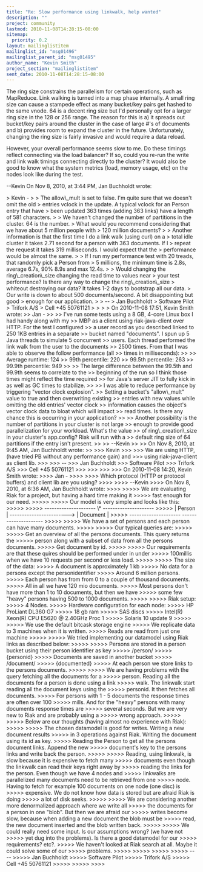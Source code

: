 ```yaml
---
title: "Re: Slow performance using linkwalk, help wanted"
description: ""
project: community
lastmod: 2010-11-08T14:28:15-08:00
sitemap:
  priority: 0.2
layout: mailinglistitem
mailinglist_id: "msg01496"
mailinglist_parent_id: "msg01495"
author_name: "Kevin Smith"
project_section: "mailinglistitem"
sent_date: 2010-11-08T14:28:15-08:00
---
```



The ring size constrains the parallelism for certain operations, such as 
MapReduce. Link walking is turned into a map phase internally. A small ring 
size can cause a stampede effect as many bucket/key pairs get hashed to the 
same vnode. 64 is a decent ring size but I'd personally opt for a larger ring 
size in the 128 or 256 range. The reason for this is a) it spreads out 
bucket/key pairs around the cluster in the case of large #'s of documents and 
b) provides room to expand the cluster in the future. Unfortunately, changing 
the ring size is fairly invasive and would require a data reload.

However, your overall performance seems slow to me. Do these timings reflect 
connecting via the load balancer? If so, could you re-run the write and link 
walk timings connecting directly to the cluster? It would also be good to know 
what the system metrics (load, memory usage, etc) on the nodes look like during 
the test.

--Kevin
On Nov 8, 2010, at 3:44 PM, Jan Buchholdt wrote:

&gt; Kevin -
&gt; 
&gt; The allow\\_mult is set to false. I'm quite sure that we doesn't omit the old 
&gt; entries vclock in the update. A typical vclock for an Person entry that have 
&gt; been updated 363 times (adding 363 links) have a length of 581 characters.
&gt; 
&gt; We haven't changed the number of partitions in the cluster. 64 is the number. 
&gt; What would you recommend considering that we have about 5 million people with 
&gt; 120 million documents?
&gt; 
&gt; Another information is that the first time I do a link walk (using curl) on a 
&gt; total idle cluster it takes 2.71 second for a person with 363 documents. If I 
&gt; repeat the request it takes 319 milliseconds. I would expect that the 
&gt; performance would be almost the same.
&gt; 
&gt; If I run my performance test with 20 treads, that randomly pick a Person from 
&gt; 5 millions, the minimum time is 2.8s, average 6.7s, 90% 8.9s and max 12.4s.
&gt; 
&gt; Would changing the ring\\_creation\\_size changing the read time to values near 
&gt; your test performance? Is there any way to change the ring\\_creation\\_size 
&gt; whiteout destroying our data? It takes 1-2 days to bootstrap all our data. 
&gt; Our write is down to about 500 documents/second. A bit disappointing but good 
&gt; enough for our application.
&gt; 
&gt; --
&gt; Jan Buchholdt
&gt; Software Pilot
&gt; Trifork A/S
&gt; Cell +45 50761121
&gt; 
&gt; 
&gt; 
&gt; On 2010-11-08 17:51, Kevin Smith wrote:
&gt;&gt; Jan -
&gt;&gt; 
&gt;&gt; I've run some tests using a 8 GB, 4-core Linux box I had handy along with my 
&gt;&gt; MBP as a client using riak-java-client over HTTP. For the test I configured 
&gt;&gt; a user record as you described linked to 250 1KB entries in a separate 
&gt;&gt; bucket named "documents". I spun up 5 Java threads to simulate 5 concurrent 
&gt;&gt; users. Each thread performed the link walk from the user to the documents 
&gt;&gt; 2500 times. From that I was able to observe the follow performance (all 
&gt;&gt; times in milliseconds):
&gt;&gt; 
&gt;&gt; Average runtime: 124
&gt;&gt; 99th percentile: 220
&gt;&gt; 99.5th percentile: 263
&gt;&gt; 99.9th percentile: 949
&gt;&gt; 
&gt;&gt; The large difference between the 99.5th and 99.9th seems to correlate to the 
&gt;&gt; beginning of the run so I think those times might reflect the time required 
&gt;&gt; for Java's server JIT to fully kick in as well as GC times to stabilize.
&gt;&gt; 
&gt;&gt; I was able to reduce performance by triggering "vector clock explosion". 
&gt;&gt; Setting a bucket's "allow\\_mult" value to true and then overwriting existing 
&gt;&gt; entries with new values while omitting the old entries' vector clock 
&gt;&gt; information causes the object's vector clock data to bloat which will impact 
&gt;&gt; read times. Is there any chance this is occurring in your application?
&gt;&gt; 
&gt;&gt; Another possibility is the number of partitions in your cluster is not large 
&gt;&gt; enough to provide good parallelization for your workload. What's the value 
&gt;&gt; of ring\\_creation\\_size in your cluster's app.config? Riak will run with a 
&gt;&gt; default ring size of 64 partitions if the entry isn't present.
&gt;&gt; 
&gt;&gt; --Kevin
&gt;&gt; 
&gt;&gt; On Nov 8, 2010, at 9:45 AM, Jan Buchholdt wrote:
&gt;&gt; 
&gt;&gt;&gt; Kevin
&gt;&gt;&gt; 
&gt;&gt;&gt; We are using HTTP, (have tried PB without any performance gain) and
&gt;&gt;&gt; using riak-java-client as client lib.
&gt;&gt;&gt; 
&gt;&gt;&gt; --
&gt;&gt;&gt; Jan Buchholdt
&gt;&gt;&gt; Software Pilot
&gt;&gt;&gt; Trifork A/S
&gt;&gt;&gt; Cell +45 50761121
&gt;&gt;&gt; 
&gt;&gt;&gt; 
&gt;&gt;&gt; 
&gt;&gt;&gt; On 2010-11-08 14:20, Kevin Smith wrote:
&gt;&gt;&gt;&gt; Jan -
&gt;&gt;&gt;&gt; 
&gt;&gt;&gt;&gt; Which protocol (HTTP or protocol buffers) and client lib are you using?
&gt;&gt;&gt;&gt; 
&gt;&gt;&gt;&gt; --Kevin
&gt;&gt;&gt;&gt; On Nov 8, 2010, at 6:36 AM, Jan Buchholdt wrote:
&gt;&gt;&gt;&gt; 
&gt;&gt;&gt;&gt;&gt; We are evaluating Riak for a project, but having a hard time making it 
&gt;&gt;&gt;&gt;&gt; fast enough for our need.
&gt;&gt;&gt;&gt;&gt; 
&gt;&gt;&gt;&gt;&gt; Our model is very simple and looks like this:
&gt;&gt;&gt;&gt;&gt; 
&gt;&gt;&gt;&gt;&gt; --------------------- \\* ---------------------
&gt;&gt;&gt;&gt;&gt; | Person | ------------------------&gt; | Document |
&gt;&gt;&gt;&gt;&gt; --------------------- ---------------------
&gt;&gt;&gt;&gt;&gt; 
&gt;&gt;&gt;&gt;&gt; We have a set of persons and each person can have many documents.
&gt;&gt;&gt;&gt;&gt; 
&gt;&gt;&gt;&gt;&gt; Our typical queries are:
&gt;&gt;&gt;&gt;&gt; 
&gt;&gt;&gt;&gt;&gt; Get an overview of all the persons documents. This query returns the 
&gt;&gt;&gt;&gt;&gt; person along with a subset of data from all the persons documents.
&gt;&gt;&gt;&gt;&gt; Get document by id.
&gt;&gt;&gt;&gt;&gt; 
&gt;&gt;&gt;&gt;&gt; Our requirements are that these quires should be performed under in under 
&gt;&gt;&gt;&gt;&gt; 100millis when we have 10 requests per second or less load.
&gt;&gt;&gt;&gt;&gt; 
&gt;&gt;&gt;&gt;&gt; The size of the data:
&gt;&gt;&gt;&gt;&gt; A document is approximately 1 kb
&gt;&gt;&gt;&gt;&gt; No data for a persons except the personidentifier
&gt;&gt;&gt;&gt;&gt; Around 6 million persons.
&gt;&gt;&gt;&gt;&gt; Each person has from from 0 to a couple of thousand documents.
&gt;&gt;&gt;&gt;&gt; All in all we have 120 mio documents.
&gt;&gt;&gt;&gt;&gt; Most persons don't have more than 1 to 10 documents, but then we have 
&gt;&gt;&gt;&gt;&gt; some few "heavy" persons having 500 to 1000 documents.
&gt;&gt;&gt;&gt;&gt; 
&gt;&gt;&gt;&gt;&gt; Riak setup:
&gt;&gt;&gt;&gt;&gt; 4 Nodes.
&gt;&gt;&gt;&gt;&gt; Hardware configuration for each node:
&gt;&gt;&gt;&gt;&gt; HP ProLiant DL360 G7
&gt;&gt;&gt;&gt;&gt; 18 gb ram
&gt;&gt;&gt;&gt;&gt; SAS discs
&gt;&gt;&gt;&gt;&gt; Intel(R) Xeon(R) CPU E5620 @ 2.40GHz Proc 1
&gt;&gt;&gt;&gt;&gt; Solaris 10 update 9
&gt;&gt;&gt;&gt;&gt; 
&gt;&gt;&gt;&gt;&gt; We use the default bitcask storage engine
&gt;&gt;&gt;&gt;&gt; We replicate data to 3 machines when it is written.
&gt;&gt;&gt;&gt;&gt; Reads are read from just one machine
&gt;&gt;&gt;&gt;&gt; 
&gt;&gt;&gt;&gt;&gt; We tried implementing our datamodel using Riak links as described below:
&gt;&gt;&gt;&gt;&gt; 
&gt;&gt;&gt;&gt;&gt; Persons are stored in a person bucket using their person identifier as key
&gt;&gt;&gt;&gt;&gt; /person/
&gt;&gt;&gt;&gt;&gt; {personid}
&gt;&gt;&gt;&gt;&gt; Documents are saved in another bucket
&gt;&gt;&gt;&gt;&gt; /document/
&gt;&gt;&gt;&gt;&gt; {documented}
&gt;&gt;&gt;&gt;&gt; At each person we store links to the persons documents.
&gt;&gt;&gt;&gt;&gt; 
&gt;&gt;&gt;&gt;&gt; We are having problems with the query fetching all the documents for a 
&gt;&gt;&gt;&gt;&gt; person. Reading all the documents for a person is done using a link 
&gt;&gt;&gt;&gt;&gt; walk. The linkwalk start reading all the document keys using the 
&gt;&gt;&gt;&gt;&gt; personid. It then fetches all documents.
&gt;&gt;&gt;&gt;&gt; For persons with 1 - 5 documents the response times are often over 100 
&gt;&gt;&gt;&gt;&gt; mills. And for the "heavy" persons with many documents response times are 
&gt;&gt;&gt;&gt;&gt; several seconds. But we are very new to Riak and are probably using a 
&gt;&gt;&gt;&gt;&gt; wrong approach.
&gt;&gt;&gt;&gt;&gt; 
&gt;&gt;&gt;&gt;&gt; Below are our thoughts (having almost no experience with Riak):
&gt;&gt;&gt;&gt;&gt; 
&gt;&gt;&gt;&gt;&gt; The chosen datamodel is good for writes. Writing a new document results 
&gt;&gt;&gt;&gt;&gt; in 3 operations against Riak. Writing the document using its id as key. 
&gt;&gt;&gt;&gt;&gt; Reading the Person to get all the persons document links. Append the new 
&gt;&gt;&gt;&gt;&gt; document's key to the persons links and write back the person.
&gt;&gt;&gt;&gt;&gt; 
&gt;&gt;&gt;&gt;&gt; Reading, using linkwalk, is slow because it is expensive to fetch many 
&gt;&gt;&gt;&gt;&gt; documents even though the linkwalk can read their keys right away by 
&gt;&gt;&gt;&gt;&gt; reading the links for the person. Even though we have 4 nodes and 
&gt;&gt;&gt;&gt;&gt; linkwalks are parallelized many documents need to be retrieved from one 
&gt;&gt;&gt;&gt;&gt; node. Having to fetch for example 100 documents on one node (one disc) is 
&gt;&gt;&gt;&gt;&gt; expensive. We do not know how data is stored but are afraid Riak is doing 
&gt;&gt;&gt;&gt;&gt; a lot of disk seeks.
&gt;&gt;&gt;&gt;&gt; 
&gt;&gt;&gt;&gt;&gt; We are considering another more denormalized approach where we write all 
&gt;&gt;&gt;&gt;&gt; the documents for a person in one "blob". But then we are afraid our 
&gt;&gt;&gt;&gt;&gt; writes become slow, because when adding a new document the blob must be 
&gt;&gt;&gt;&gt;&gt; read, the new document inserted and the blob written back.
&gt;&gt;&gt;&gt;&gt; 
&gt;&gt;&gt;&gt;&gt; We could really need some input. Is our assumptions wrong? (we have not 
&gt;&gt;&gt;&gt;&gt; yet dug into the problems). Is there a good datamodel for our 
&gt;&gt;&gt;&gt;&gt; requirements? etc?.
&gt;&gt;&gt;&gt;&gt; We haven't looked at Riak search at all. Maybe it could solve some of our 
&gt;&gt;&gt;&gt;&gt; problems.
&gt;&gt;&gt;&gt;&gt; 
&gt;&gt;&gt;&gt;&gt; 
&gt;&gt;&gt;&gt;&gt; 
&gt;&gt;&gt;&gt;&gt; -- --
&gt;&gt;&gt;&gt;&gt; Jan Buchholdt
&gt;&gt;&gt;&gt;&gt; Software Pilot
&gt;&gt;&gt;&gt;&gt; Trifork A/S
&gt;&gt;&gt;&gt;&gt; Cell +45 50761121
&gt;&gt;&gt;&gt;&gt; 
&gt;&gt;&gt;&gt;&gt; 
&gt;&gt;&gt;&gt; 

